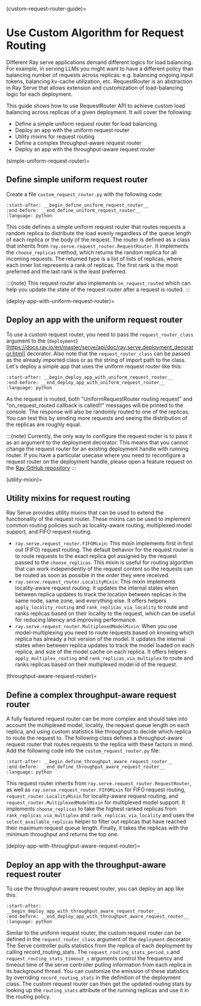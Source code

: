 (custom-request-router-guide)=
# Use Custom Algorithm for Request Routing

Different Ray serve applications demand different logics for load balancing. For
example, in serving LLMs you might want to have a different policy than balancing
number of requests across replicas: e.g. balancing ongoing input tokens, balancing
kv-cache utilization, etc. RequestRouter is an abstraction in Ray Serve that
allows extension and customization of load-balancing logic for each deployment.

This guide shows how to use RequestRouter API to achieve custom load balancing across
replicas of a given deployment. It will cover the following:
- Define a simple uniform request router for load balancing
- Deploy an app with the uniform request router
- Utility mixins for request routing
- Define a complex throughput-aware request router
- Deploy an app with the throughput-aware request router


(simple-uniform-request-router)=
## Define simple uniform request router
Create a file `custom_request_router.py` with the following code:

```{literalinclude} ../doc_code/custom_request_router.py
:start-after: __begin_define_uniform_request_router__
:end-before: __end_define_uniform_request_router__
:language: python
```
This code defines a simple uniform request router that routes requests a random replica
to distribute the load evenly regardless of the queue length of each replica or the body
of the request. The router is defined as a class that inherits from
`ray.serve.request_router.RequestRouter`. It implements the `choose_replicas`
method, which returns the random replica for all incoming requests. The returned type
is a list of lists of replicas, where each inner list represents a rank of replicas.
The first rank is the most preferred and the last rank is the least preferred.


:::{note}
This request router also implements `on_request_routed` which can help you update the
state of the request router after a request is routed.
:::

(deploy-app-with-uniform-request-router)=
## Deploy an app with the uniform request router
To use a custom request router, you need to pass the `request_router_class` argument to
the (`deployment`)[https://docs.ray.io/en/master/serve/api/doc/ray.serve.deployment_decorator.html]
decorator. Also note that the `request_router_class` can be passed as the already
imported class or as the string of import path to the class. Let's deploy a simple app
that uses the uniform request router like this:

```{literalinclude} ../doc_code/custom_request_router_app.py
:start-after: __begin_deploy_app_with_uniform_request_router__
:end-before: __end_deploy_app_with_uniform_request_router__
:language: python
```

As the request is routed, both "UniformRequestRouter routing request" and
"on_request_routed callback is called!!" messages will be printed to the console. The
response will also be randomly routed to one of the replicas. You can test this by
sending more requests and seeing the distribution of the replicas are roughly equal.

:::{note}
Currently, the only way to configure the request router is to pass it as an argument to
the deployment decorator. This means that you cannot change the request router for an
existing deployment handle with running router. If you have a particular usecase where
you need to reconfigure a request router on the deployment handle, please open a feature
request on the [Ray GitHub repository](https://github.com/ray-project/ray/issues)
:::

(utility-mixin)=
## Utility mixins for request routing
Ray Serve provides utility mixins that can be used to extend the functionality of the
request router. These mixins can be used to implement common routing policies such as
locality-aware routing, multiplexed model support, and FIFO request routing.

- `ray.serve.request_router.FIFOMixin`: This mixin implements first in first out (FIFO)
  request routing. The default behavior for the request router is to route requests to
  the exact replica got assigned by the request passed to the `choose_replicas`. 
  This mixin is useful for routing algorithm that can work independently of the
  request content so the requests can be routed as soon as possible in the order they
  were received.
- `ray.serve.request_router.LocalityMixin`: This mixin implements locality-aware
  request routing. It updates the internal states when between replica updates to track
  the location between replicas in the same node, same zone, and everything else. It
  offers helpers `apply_locality_routing` and `rank_replicas_via_locality` to route and
  ranks replicas based on their locality to the request, which can be useful for
  reducing latency and improving performance.
- `ray.serve.request_router.MultiplexedModelMixin`: When you use model-multiplexing
  you need to route requests based on knowing which replica has already a hot version of
  the model. It updates the internal states when between replica updates to track the
  model loaded on each replica, and size of the model cache on each replica. It offers
  helpers `apply_multiplex_routing` and `rank_replicas_via_multiplex` to route
  and ranks replicas based on their multiplexed model id of the request.


(throughput-aware-request-router)=
## Define a complex throughput-aware request router
A fully featured request router can be more complex and should take into account the
multiplexed model, locality, the request queue length on each replica, and using custom
statistics like throughput  to decide which replica to route the request to. The
following class defines a throughput-aware request router that routes requests to the
replica with these factors in mind. Add the following code into the
`custom_request_router.py` file:

```{literalinclude} ../doc_code/custom_request_router.py
:start-after: __begin_define_throughput_aware_request_router__
:end-before: __end_define_throughput_aware_request_router__
:language: python
```

This request router inherits from `ray.serve.request_router.RequestRouter`, as well as
`ray.serve.request_router.FIFOMixin` for FIFO request routing,
`request_router.LocalityMixin` for locality-aware request routing, and
`request_router.MultiplexedModelMixin` for multiplexed model support. It implements
`choose_replicas` to take the highest ranked replicas from `rank_replicas_via_multiplex`
and `rank_replicas_via_locality` and uses the `select_available_replicas` helper to
filter out replicas that have reached their maximum request queue length. Finally, it
takes the replicas with the minimum throughput and returns the top one.

(deploy-app-with-throughput-aware-request-router)=
## Deploy an app with the throughput-aware request router
To use the throughput-aware request router, you can deploy an app like this:

```{literalinclude} ../doc_code/custom_request_router_app.py
:start-after: __begin_deploy_app_with_throughput_aware_request_router__
:end-before: __end_deploy_app_with_throughput_aware_request_router__
:language: python
```

Similar to the uniform request router, the custom request router can be defined in the
`request_router_class` argument of the `deployment` decorator. The Serve controller
pulls statistics from the replica of each deployment by calling record_routing_stats.
The `request_routing_stats_period_s` and `request_routing_stats_timeout_s` arguments
control the frequency and timeout time of the serve controller pulling information
from each replica in its background thread.  You can customize the emission of these
statistics by overriding `record_routing_stats` in the definition of the deployment
class. The custom request router can then get the updated routing stats by looking up
the `routing_stats` attribute of the running replicas and use it in the routing policy.
